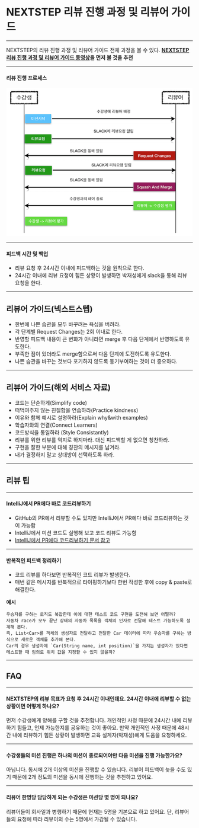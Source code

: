 # NEXTSTEP 리뷰 진행 과정 및 리뷰어 가이드

---
NEXTSTEP의 리뷰 진행 과정 및 리뷰어 가이드 전체 과정을 볼 수 있다.
**[NEXTSTEP 리뷰 진행 과정 및 리뷰어 가이드 동영상](https://vimeo.com/414995264/7299672b47)을 먼저 볼 것을 추천**

---
#### 리뷰 진행 프로세스
![](./review_process.png)

---
#### 피드백 시간 및 백업
* 리뷰 요청 후 24시간 이내에 피드백하는 것을 원칙으로 한다.
* 24시간 이내에 리뷰 요청이 힘든 상황이 발생하면 박재성에게 slack을 통해 리뷰 요청을 한다.

---
## 리뷰어 가이드(넥스트스텝)
* 한번에 나쁜 습관을 모두 바꾸려는 욕심을 버려라.
* 각 단계별 Request Changes는 2회 이내로 한다.
* 반영할 피드백 내용이 큰 변화가 아니라면 merge 후 다음 단계에서 반영하도록 유도한다.
* 부족한 점이 있더라도 merge함으로써 다음 단계에 도전하도록 유도한다.
* 나쁜 습관을 바꾸는 것보다 포기하지 않도록 동기부여하는 것이 더 중요하다.

---
## 리뷰어 가이드(해외 서비스 자료)
* 코드는 단순하게(Simplify code)
* 떠먹여주지 않는 친절함을 연습하라(Practice kindness)
* 이유와 함께 예시로 설명하라(Explain why&with examples)
* 학습자와의 연결(Connect Learners)
* 코드방식을 통일하라 (Style Consistantly)
* 리뷰를 위한 리뷰를 억지로 하지마라. 대신 피드백할 게 없으면 칭찬하라.
* 구현을 잘한 부분에 대해 칭찬의 메시지를 남겨라.
* 내가 결정하지 말고 상대방이 선택하도록 하라.

---
## 리뷰 팁

---
#### IntelliJ에서 PR에다 바로 코드리뷰하기
* GitHub의 PR에서 리뷰할 수도 있지만 IntelliJ에서 PR에다 바로 코드리뷰하는 것이 가능함
* IntelliJ에서 미션 코드도 실행해 보고 코드 리뷰도 가능함
* [IntelliJ에서 PR에다 코드리뷰하기 문서 참고](https://blog.jetbrains.com/idea/2020/05/intellij-idea-2020-2-early-access-program-is-starting)

---
#### 반복적인 피드백 정리하기
* 코드 리뷰를 하다보면 반복적인 코드 리뷰가 발생한다. 
* 매번 같은 메시지를 반복적으로 타이핑하기보다 한번 작성한 후에 copy & paste로 해결한다.

**예시**
```
우승자를 구하는 로직도 복잡한데 이에 대한 테스트 코드 구현을 도전해 보면 어떨까?
자동차 race가 모두 끝난 상태의 자동차 목록을 객체의 인자로 전달해 테스트 가능하도록 설계해 본다.
즉, List<Car>를 객체의 생성자로 전달하고 전달한 Car 데이터에 따라 우승자를 구하는 방식으로 새로운 객체를 추가해 본다.
Car의 경우 생성자에 `Car(String name, int position)`을 가지는 생성자가 있다면 테스트할 때 임의로 위치 값을 지정할 수 있지 않을까?
```

---
## FAQ

---
#### NEXTSTEP의 리뷰 목표가 요청 후 24시간 이내인데요. 24시간 이내에 리뷰할 수 없는 상황이면 어떻게 하나요?
먼저 수강생에게 양해를 구할 것을 추천합니다.
개인적인 사정 때문에 24시간 내에 리뷰하기 힘들고, 언제 가능한지를 공유하는 것이 좋아요.
만약 개인적인 사정 때문에 48시간 내에 리뷰하기 힘든 상황이 발생하면 교육 설계자(박재성)에게 도움을 요청하세요.

---
#### 수강생들의 미션 진행은 하나의 미션이 종료되어야만 다음 미션을 진행 가능한가요?
아닙니다.
동시에 2개 이상의 미션을 진행할 수 있습니다.
리뷰어 피드백이 늦을 수도 있기 때문에 2개 정도의 미션을 동시에 진행하는 것을 추천하고 있어요.

---
#### 리뷰어 한명당 담당하게 되는 수강생은 미션당 몇 명이 되나요?
리뷰어들이 회사일과 병행하기 때문에 현재는 5명을 기본으로 하고 있어요.
단, 리뷰어들의 요청에 따라 리뷰이의 수는 5명에서 가감될 수 있습니다.
